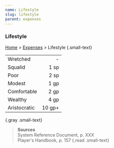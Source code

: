```yaml
---
name: Lifestyle
slug: lifestyle
parent: expenses
---
```

### Lifestyle
[Home](dm-operations-center) > [Expenses](expenses-menu) > Lifestyle {.small-text}

|||
| :----------- | -----: |
| Wretched     |      - |
| Squalid      |   1 sp |
| Poor         |   2 sp |
| Modest       |   1 gp |
| Comfortable  |   2 gp |
| Wealthy      |   4 gp |
| Aristocratic | 10 gp+ |
{.gray .small-text}

> **Sources** <br/>
> System Reference Document, p. XXX<br/>
> Player's Handbook, p. 157
{.read .small-text}